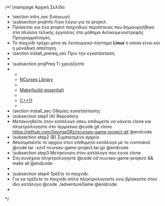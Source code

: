 /*! \mainpage Αρχική Σελίδα
 * \section intro_sec Εισαγωγή
 * \subsection projInfo Λίγα λόγια για το project.
 * Πρόκειται για ένα project παιχνιδιού περιπέτειας που δημιουργήθηκε στα πλαίσια τελικής εργασίας στο μάθημα Αντικειμενοστρεφής Προγραμματισμός.
 * Το παιχνίδι τρέχει μόνο σε λειτουργικό σύστημα <b>Linux</b> η οποία είναι και η μοναδική απαίτηση.
 * \section install_prereq_sec Πριν την εγκατάσταση
 * 
 * \subsection projPreq Τι χρειάζεστε
 * <ul>
 *  <li><a href="https://invisible-mirror.net/archives/ncurses/">NCurses Library</a></li>
 *  <li><a href="https://packages.ubuntu.com/search?keywords=build-essential">Make(build-essential)</a></li>
 *  <li><a href="https://packages.ubuntu.com/search?keywords=g%2B%2B">C++11</a></li>
 * </ul>
 * \section install_sec Οδηγίες εγκατάστασης
 *  \subsection step1 (A) Repository
 *  Μετακινηθείτε στον κατάλογο οπου επιθυμείτε να κάνετε clone και πληκτρολογηστε στο τερματικο @code git clone https://github.com/GeorgeGRz/ncurses-game-project.git @endcode
 *  \subsection step2 (B) Συμπιεσμένο αρχείο
 *  Αποσυμπιέστε το αρχείο στον επιθυμητό κατάλογο με το command @code tar -xzvf ncurses-game-project.tar.gz @endcode
 * \subsection step3 Μετακίνηση στον κατάλογο που εγινε clone
 *  Στη συνέχεια πληκτρολογηστε @code cd ncurses-game-project/ && make all @endcode
 *  
 *  \subsection step4 Τρέξτε το παιχνίδι.
 *  Για να τρέξετε το παιχνίδι απλά πληκτρολογηστε ενώ βρίσκεστε στον ίδιο κατάλογο @code ./adventureGame @endcode
 *  
 */